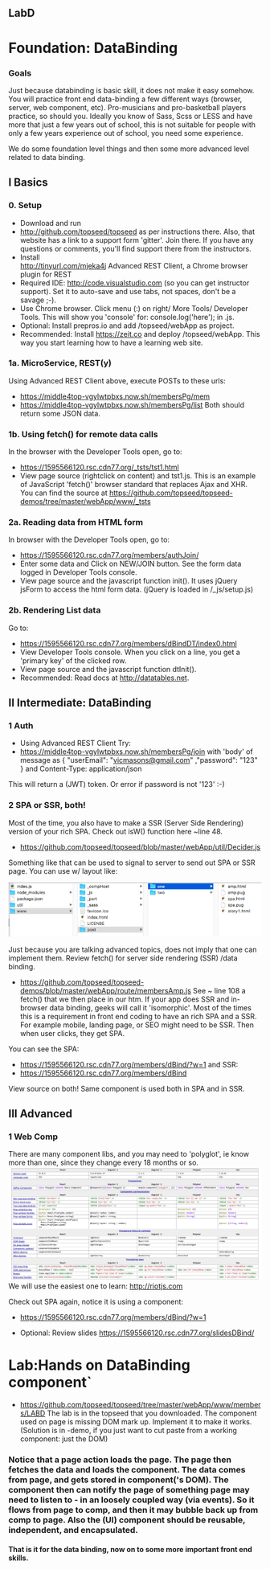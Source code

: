 ## LabD
# Foundation: DataBinding

### Goals
Just because databinding is basic skill, it does not make it easy somehow. You will practice front end data-binding a few different ways (browser, server, web component, etc). Pro-musicians and pro-basketball players practice, so should you. Ideally you know of Sass, Scss or LESS and have more that just a few years out of school, this is not suitable for people with only a few years experience out of school, you need some experience.

We do some foundation level things and then some more advanced level related to data binding. 

## I Basics
### 0. Setup
- Download and run
- <http://github.com/topseed/topseed> as per instructions there. Also, that website has a link to a support form 'gitter'. Join there. If you have any questions or comments, you'll find support there from the instructors.
- Install  
 <http://tinyurl.com/mjeka4j> Advanced REST Client, a Chrome browser plugin for REST
- Required IDE: 
 <http://code.visualstudio.com> (so you can get instructor support). Set it to auto-save and use tabs, not spaces, don't be a savage ;-).
- Use Chrome browser. Click menu (:) on right/ More Tools/ Developer Tools. This will show you 'console' for: console.log('here'); in .js.
- Optional: Install prepros.io and add /topseed/webApp as project.
- Recommended: Install <https://zeit.co> and deploy /topseed/webApp. This way you start learning how to have a learning web site.

### 1a. MicroService, REST(y)
Using Advanced REST Client above, execute POSTs to these urls:
- https://middle4top-vgylwtpbxs.now.sh/membersPg/mem
- https://middle4top-vgylwtpbxs.now.sh/membersPg/list
Both should return some JSON data.

### 1b. Using fetch() for remote data calls
In the browser with the Developer Tools open, go to:
- <https://1595566120.rsc.cdn77.org/_tsts/tst1.html>
- View page source (rightclick on content) and tst1.js.
This is an example of JavaScript 'fetch()' browser standard that replaces Ajax and XHR.
You can find the source at https://github.com/topseed/topseed-demos/tree/master/webApp/www/_tsts 

### 2a. Reading data from HTML form
In browser with the Developer Tools open, go to:
- <https://1595566120.rsc.cdn77.org/members/authJoin/>
- Enter some data and Click on NEW/JOIN button. See the form data logged in Developer Tools console.
- View page source and the javascript function init(). It uses jQuery jsForm to access the html form data.
(jQuery is loaded in /_js/setup.js) 


### 2b. Rendering List data
Go to:
- <https://1595566120.rsc.cdn77.org/members/dBindDT/index0.html>
- View Developer Tools console. When you click on a line, you get a 'primary key' of the clicked row.
- View page source and the javascript function dtInit(). 
- Recommended: Read docs at <http://datatables.net>. 

## II Intermediate: DataBinding

### 1 Auth
- Using Advanced REST Client 
 Try:
- https://middle4top-vgylwtpbxs.now.sh/membersPg/join
with 'body' of message as 
{
	"userEmail": "vicmasons@gmail.com"
	,"password": "123"
}
and Content-Type: application/json

This will return a (JWT) token. Or error if password is not '123' :-)

### 2 SPA or SSR, both!
Most of the time, you also have to make a SSR (Server Side Rendering) version of your rich SPA. Check out isW() function here ~line 48.
- <https://github.com/topseed/topseed/blob/master/webApp/util/Decider.js>

Something like that can be used to signal to server to send out SPA or SSR page. You can use w/ layout like:

![](layout.png)

Just because you are talking advanced topics, does not imply that one can implement them.
Review fetch() for server side rendering (SSR) /data binding.
- <https://github.com/topseed/topseed-demos/blob/master/webApp/route/membersAmp.js>
See ~ line 108 a fetch() that we then place in our htm. If your app does SSR and in-browser data binding, geeks will call it 'isomorphic'. Most of the times this is a requirement in front end coding to have an rich SPA and a SSR. For example mobile, landing page, or SEO might need to be SSR. Then when user clicks, they get SPA.

You can see the SPA:
- https://1595566120.rsc.cdn77.org/members/dBind/?w=1
and SSR:
- https://1595566120.rsc.cdn77.org/members/dBind

View source on both! Same component is used both in SPA and in SSR. 

## III Advanced

### 1 Web Comp
There are many component libs, and you may need to 'polyglot', ie know more than one, since they change every 18 months or so.
![](poly.png)
We will use the easiest one to learn: <http://riotjs.com>

Check out SPA again, notice it is using a component:
- <https://1595566120.rsc.cdn77.org/members/dBind/?w=1>

- Optional: Review slides https://1595566120.rsc.cdn77.org/slidesDBind/

# Lab:Hands on DataBinding component`

- <https://github.com/topseed/topseed/tree/master/webApp/www/members/LABD>
The lab is in the topseed that you downloaded.
The component used on page is missing DOM mark up.
Implement it to make it works. (Solution is in -demo, if you just want to cut paste from a working component: just the DOM)

### Notice that a page action loads the page. The page then fetches the data and loads the component. The data comes from page, and gets stored in component('s DOM). The component then can notify the page of something page may need to listen to - in an loosely coupled way (via events). So it flows from page to comp, and then it may bubble back up from comp to page. Also the (UI) component should be reusable, independent, and encapsulated. 

#### That is it for the data binding, now on to some more important front end skills. 



